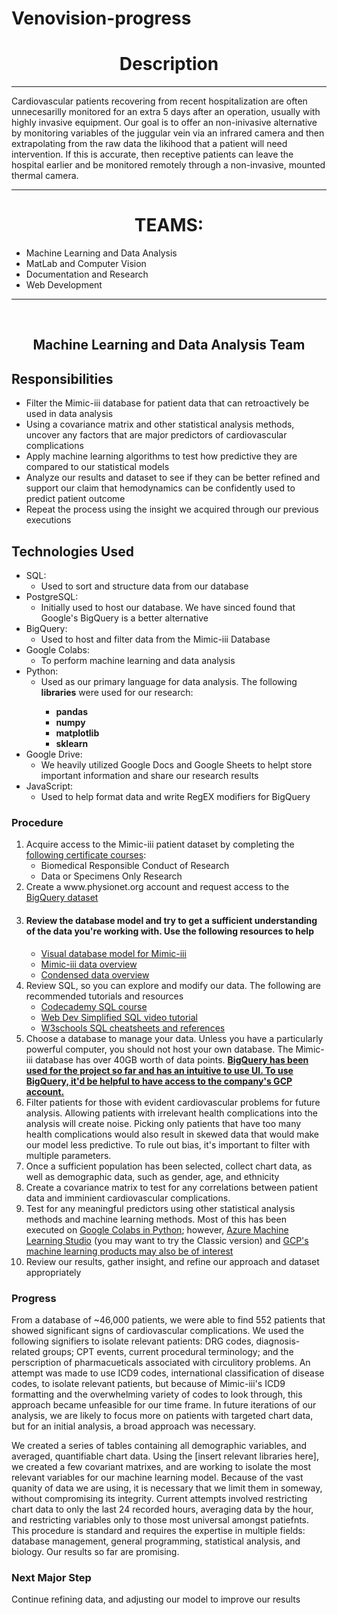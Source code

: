 # Venovision-progress
<h1 align = "center">Description</h1>
<hr />

<p>
Cardiovascular patients recovering from recent hospitalization are often unnecesarilly monitored for an extra 5 days after an operation, usually with highly invasive equipment. Our goal is to offer an non-inivasive alternative by monitoring variables of the juggular vein via an infrared camera and then extrapolating from the raw data the likihood that a patient will need intervention. If this is accurate, then receptive patients can leave the hospital earlier and be monitored remotely through a non-invasive, mounted thermal camera.
</p>
  
<hr />
<h1 align = "center">
    TEAMS:
  </h1>
 <ul>
  <li>
    Machine Learning and Data Analysis
  </li>
  <li>
    MatLab and Computer Vision
  </li>
  <li>
    Documentation and Research
  </li>
  <li>
    Web Development
  </li>
</ul>

<!--MACHINE LEARNING AND DATA ANALYSIS TEAM --> 

<hr />
<br />
<h2 align = "center">
   Machine Learning and Data Analysis Team
</h2>
  

<h2>Responsibilities</h2>

  <!--RESPONSIBILITIES --> 
  
  <ul>
    <li>
      Filter the Mimic-iii database for patient data that can retroactively be used in data analysis
    </li>
    <li>
      Using a covariance matrix and other statistical analysis methods, uncover any factors that are major predictors of cardiovascular complications
    </li>
    <li>
      Apply machine learning algorithms to test how predictive they are compared to our statistical models
    </li>
    <li>
      Analyze our results and dataset to see if they can be better refined and support our claim that hemodynamics can be confidently used to predict patient outcome
    </li>
    <li>
      Repeat the process using the insight we acquired through our previous executions
    </li>
  </ul>
  
<h2>Technologies Used</h2>
  <!--RESPONSIBILITIES --> 
  
  <ul>
      <li>
        SQL:
        <ul>
          <li>Used to sort and structure data from our database</li>
        </ul>
      </li>
      <li>
        PostgreSQL:
        <ul>
          <li>Initially used to host our database. We have sinced found that Google's BigQuery is a better alternative
        </ul>
      </li>
      <li>
        BigQuery:
        <ul>
          <li>Used to host and filter data from the Mimic-iii Database</li>
        </ul>
      </li>
      <li>
        Google Colabs:
        <ul>
          <li>To perform machine learning and data analysis</li>
        </ul>
      </li>
      <li>
        Python:
        <ul>
          <li>Used as our primary language for data analysis. The following <strong>libraries</strong> were used for our research:</li>
            <ul>
              <strong><li>pandas</li>
                      <li>numpy</li>
                      <li>matplotlib</li>
                      <li>sklearn</li>
              </strong>
            </ul>
        </ul>
      </li>
      <li>
        Google Drive:
        <ul>
          <li>We heavily utilized Google Docs and Google Sheets to helpt store important information and share our research results</li>
        </ul>
      </li>
      <li>
        JavaScript:
        <ul>
          <li>Used to help format data and write RegEX modifiers for BigQuery</li>
        </ul>
      </li>
</ul>
  
<h3>Procedure</h3>
  <!-- PROCEDURES --> 
    <ol>
      <li>
        Acquire access to the Mimic-iii patient dataset by completing the <a href = 'https://physionet.org/about/citi-course/'>following certificate courses</a>:
          <ul>
            <li>Biomedical Responsible Conduct of Research</li>
            <li>Data or Specimens Only Research</li>
        </ul>
      </li>
      <li>
        Create a www.physionet.org account and request access to the <a href = 'https://physionet.org/content/mimiciii/1.4/'>BigQuery dataset</a>
      </li>
      <li>
        <h4>Review the database model and try to get a sufficient understanding of the data you're working with. Use the following resources to help </h4>
        <ul>
          <li>
            <a href = 'https://cloud.githubusercontent.com/assets/26095093/23737659/454872b0-0449-11e7-987d-639b0415dca4.png'>Visual database model for Mimic-iii</a>
          </li>
          <li>
            <a href = 'https://mimic.mit.edu/docs/iii/tables/'>Mimic-iii data overview</a>
          </li>
          <li>
           <a href = 'https://docs.google.com/document/d/1XnAVE6ZXsflZ1EFHavjIf97n4u9s5m-veTv88jRoR9A/edit?usp=sharing'>Condensed data overview</a>
          </li>
        </ul>
      </li>
      <li>
        Review SQL, so you can explore and modify our data. The following are recommended tutorials and resources
        <ul>
          <li><a href = "https://www.codecademy.com/learn/learn-sql">Codecademy SQL course</a></li>
          <li><a href = "https://www.youtube.com/watch?v=p3qvj9hO_Bo">Web Dev Simplified SQL video tutorial</a></li>
          <li><a href= "https://www.w3schools.com/sql/default.asp">W3schools SQL cheatsheets and references </a></li>
        </ul>
      </li>
      <li>
        Choose a database to manage your data. Unless you have a particularly powerful computer, you should not host your own database. The Mimic-iii database has over 40GB worth of data points. <strong><a href = "https://cloud.google.com/bigquery/?utm_source=google&utm_medium=cpc&utm_campaign=emea-gb-all-en-dr-skws-all-solutions-trial-e-gcp-1010042&utm_content=text-ad-none-any-DEV_c-CRE_335630919804-ADGP_Hybrid%20%7C%20SKWS%20-%20EXA%20%7C%20Txt%20~%20Data%20Analytics%20~%20BigQuery%23v4-KWID_43700053283638057-kwd-47616965283-userloc_1007978&utm_term=KW_bigquery-NET_g-PLAC_&ds_rl=1242850&ds_rl=1245734&ds_rl=1242850&ds_rl=1245734&gclid=EAIaIQobChMI7ruNvrfx8QIVafx3Ch10NAgCEAAYASAAEgKph_D_BwE&gclsrc=aw.ds">BigQuery has been used for the project so far and has an intuitive to use UI. To use BigQuery, it'd be helpful to have access to the company's GCP account.</a></strong>
      </li>
      <li>
        Filter patients for those with evident cardiovascular problems for future analysis. Allowing patients with irrelevant health complications into the analysis will create noise. Picking only patients that have too many health complications would also result in skewed data that would make our model less predictive. To rule out bias, it's important to filter with multiple parameters.
      </li>
      <li>
        Once a sufficient population has been selected, collect chart data, as well as demographic data, such as gender, age, and ethnicity
      </li>
      <li>
        Create a covariance matrix to test for any correlations between patient data and imminient cardiovascular complications. 
      </li>
      <li>
        Test for any meaningful predictors using other statistical analysis methods and machine learning methods. Most of this has been executed on <a href = "https://colab.research.google.com/?utm_source=scs-index">Google Colabs in Python</a>; however, <a href = "https://azure.microsoft.com/en-us/services/machine-learning/">Azure Machine Learning Studio</a> (you may want to try the Classic version) and <a href = "https://www.google.com/search?q=gcp+machine+learnign&oq=gcp+machine+learnign&aqs=edge..69i57j0i22i30l2.13419j0j4&sourceid=chrome&ie=UTF-8">GCP's machine learning products may also be of interest</a>
      </li>
      <li>
        Review our results, gather insight, and refine our approach and dataset appropriately
      </li>
    </ol>
  
  
<h3>Progress</h3>
  <!--PROGRESS --> 
  
  <p>
    From a database of ~46,000 patients, we were able to find 552 patients that showed significant signs of cardiovascular complications. We used the following signifiers to isolate relevant patients: DRG codes, diagnosis-related groups; CPT events, current procedural terminology; and the perscription of pharmacueticals associated with circulitory problems. An attempt was made to use ICD9 codes, international classification of disease codes, to isolate relevant patients, but because of Mimic-iii's ICD9 formatting and the overwhelming variety of codes to look through, this approach became unfeasible for our time frame. In future iterations of our analysis, we are likely to focus more on patients with targeted chart data, but for an initial analysis, a broad approach was necessary.
  </p>
  <p>
    We created a series of tables containing all demographic variables, and averaged, quantifiable chart data. Using the [insert relevant libraries here], we created a few covariant matrixes, and are working to isolate the most relevant variables for our machine learning model. Because of the vast quanity of data we are using, it is necessary that we limit them in someway, without compromising its integrity. Current attempts involved restricting chart data to only the last 24 recorded hours, averaging data by the hour, and restricting variables only to those most universal amongst patiefnts. This procedure is standard and requires the expertise in multiple fields: database management, general programming, statistical analysis, and biology. Our results so far are promising.
  </p>
<h3>Next Major Step</h3></li>
Continue refining data, and adjusting our model to improve our results

